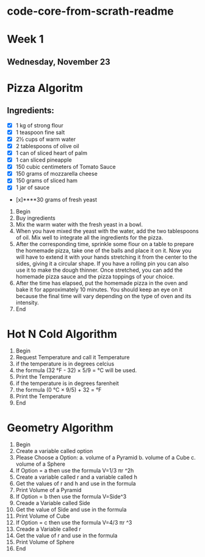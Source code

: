 # code-core-from-scrath-readme
# Week 1
## Wednesday, November 23
# Pizza Algoritm
## Ingredients:
- [x] 1 kg of strong flour
- [x] 1 teaspoon fine salt 
- [x] 2½ cups of warm water 
- [x] 2 tablespoons of olive oil 
- [x] 1 can of sliced heart of palm
- [x] 1 can sliced pineapple
- [x] 150 cubic centimeters of Tomato Sauce
- [x] 150 grams of mozzarella cheese
- [x] 150 grams of sliced ham
- [x] 1 jar of sauce
- [x]****30 grams of fresh yeast
1.	Begin
2.	Buy ingredients
3.	Mix the warm water with the fresh yeast in a bowl.
4.	When you have mixed the yeast with the water, add the two tablespoons of oil. Mix well to integrate all the ingredients for the pizza.
5.	After the corresponding time, sprinkle some flour on a table to prepare the homemade pizza, take one of the balls and place it on it. Now you will have to extend it with your hands stretching it from the center to the sides, giving it a circular shape. If you have a rolling pin you can also use it to make the dough thinner. Once stretched, you can add the homemade pizza sauce and the pizza toppings of your choice.
6.	After the time has elapsed, put the homemade pizza in the oven and bake it for approximately 10 minutes. You should keep an eye on it because the final time will vary depending on the type of oven and its intensity.
7.	End
# Hot N Cold Algorithm
1.	Begin
2.	Request Temperature and call it Temperature
3.	if the temperature is in degrees  celcius
4.	the formula (32 °F - 32) × 5/9 = °C will be used.
5.	Print the Temperature
6.	if the temperature is in degrees farenheit
7.	the formula (0 °C × 9/5) + 32 = °F
8.	Print the Temperature
9.	End
# Geometry Algorithm
1.	Begin 
2.	Create a variable called option
3.	Please Choose a Option:
a.	volume of a Pyramid
b.	volume of a Cube
c.	volume of a Sphere
4.	If Option = a then use the formula V=1/3 πr ^2h
5.	Create a variable called r and a variable called h
6.	Get the values of r and h and use in the formula
7.	Print Volume of a Pyramid
8.	If Option = b then use the formula V=Side^3
9.	Creade a Variable called Side
10.	Get the value of Side and use in the formula
11.	Print Volume of Cube
12.	If Option = c then use the formula V=4/3 πr ^3
13.	Creade a Variable called r
14.	Get the value of r and use in the formula
15.	Print Volume of Sphere
16.	End
